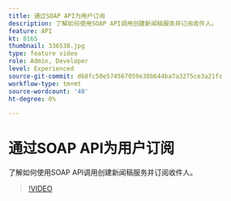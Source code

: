 ```yaml
---
title: 通过SOAP API为用户订阅
description: 了解如何使用SOAP API调用创建新闻稿服务并订阅收件人。
feature: API
kt: 8165
thumbnail: 336538.jpg
type: feature video
role: Admin, Developer
level: Experienced
source-git-commit: d68fc50e574567059e38b644ba7a3275ce3a21fc
workflow-type: tm+mt
source-wordcount: '40'
ht-degree: 0%

---
```



# 通过SOAP API为用户订阅

了解如何使用SOAP API调用创建新闻稿服务并订阅收件人。

>[!VIDEO](https://video.tv.adobe.com/v/336538?quality=12)
